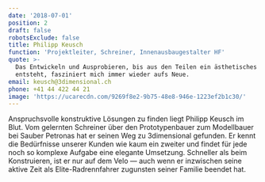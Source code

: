 ```yaml
---
date: '2018-07-01'
position: 2
draft: false
robotsExclude: false
title: Philipp Keusch
function: 'Projektleiter, Schreiner, Innenausbaugestalter HF'
quote: >-
  Das Entwickeln und Ausprobieren, bis aus den Teilen ein ästhetisches Ganzes
  entsteht, fasziniert mich immer wieder aufs Neue.
email: keusch@3dimensional.ch
phone: +41 44 422 44 21
image: 'https://ucarecdn.com/9269f8e2-9b75-48e8-946e-1223ef2b1c30/'
---
```

Anspruchsvolle konstruktive Lösungen zu finden liegt Philipp Keusch im Blut. Vom gelernten Schreiner über den Prototypenbauer zum Modellbauer bei Sauber Petronas hat er seinen Weg zu 3dimensional gefunden. Er kennt die Bedürfnisse unserer Kunden wie kaum ein zweiter und findet für jede noch so komplexe Aufgabe eine elegante Umsetzung. Schneller als beim Konstruieren, ist er nur auf dem Velo  — auch wenn er inzwischen seine aktive Zeit als Elite-Radrennfahrer zugunsten seiner Familie beendet hat.
